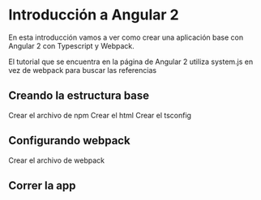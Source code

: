 # Introducción a Angular 2

En esta introducción vamos a ver como crear una aplicación base con Angular 2 con Typescript y Webpack. 

El tutorial que se encuentra en la página de Angular 2 utiliza system.js en vez de webpack para buscar las referencias

## Creando la estructura base

Crear el archivo de npm
Crear el html
Crear el tsconfig

## Configurando webpack

Crear el archivo de webpack

## Correr la app